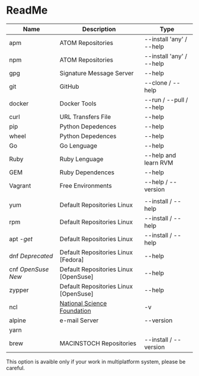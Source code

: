 # ReadMe

| Name 		| Description 	| Type	       |
| ------------- | ------------- |------------- |
| apm  | ATOM Repositories  | --install 'any' / --help  |
| npm  | ATOM Repositories  | --install 'any' / --help 	|
| gpg  | Signature Message Server | --help		|
| git  | GitHub 		  | --clone / --help	|
| docker| Docker Tools		| --run / --pull / --help|
| curl	| URL Transfers File	| --help		|
| pip	| Python Depedences	| --help		|
| wheel | Python Depedences	| --help		|
| Go 	| Go Lenguage		| --help		|
| Ruby 	| Ruby Lenguage		| --help and learn RVM	|
| GEM	| Ruby Dependences	| --help		|
| Vagrant | Free Environments	| --help / --version	|
|	|			|			|
|yum	| Default Repositories Linux	| --install / --help	|
|rpm	| Default Repositories Linux |	--install / --help |
|apt *-get*| Default Repositories Linux | --install / --help|
|dnf *Deprecated* | Default Repositories Linux [Fedora]| --help|
|cnf *OpenSuse New*| Default Repositories Linux [OpenSuse]| --help|
|zypper| Default Repositories Linux [OpenSuse]| --help|
|ncl	| [National Science Foundation](http://www.ncl.ucar.edu/)	|-v	|
|alpine	| e-mail Server | --version	|
|yarn	|		|		|
|brew	|MACINSTOCH Repositories| --install / --version|

This option is avaible only if your work in multiplatform system, please be careful.
